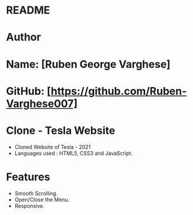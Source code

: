 # README #

# Author
#   Name:  [Ruben George Varghese]
#   GitHub: [https://github.com/Ruben-Varghese007]

# Clone - Tesla Website

- Cloned Website of Tesla - 2021
- Languages used : HTML5, CSS3 and JavaScript.

# Features

- Smooth Scrolling.
- Open/Close the Menu.
- Responsive.

